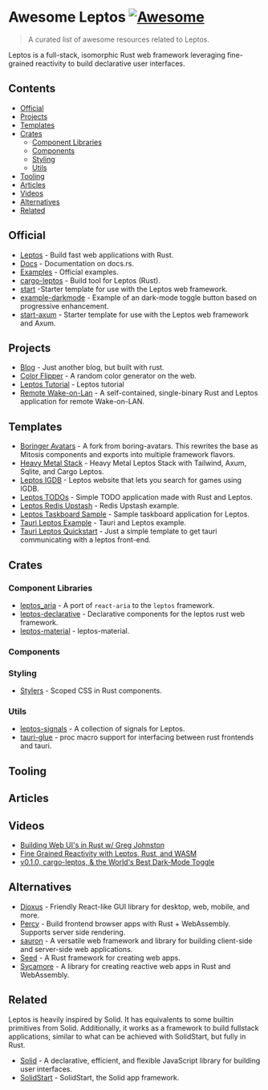 # Awesome Leptos [![Awesome](https://awesome.re/badge.svg)](https://awesome.re)

> A curated list of awesome resources related to Leptos.

Leptos is a full-stack, isomorphic Rust web framework leveraging fine-grained reactivity to build declarative user interfaces.

## Contents

- [Official](#official)
- [Projects](#projects)
- [Templates](#templates)
- [Crates](#crates)
  - [Component Libraries](#component-libraries)
  - [Components](#components)
  - [Styling](#styling)
  - [Utils](#utils)
- [Tooling](#tooling)
- [Articles](#articles)
- [Videos](#videos)
- [Alternatives](#alternatives)
- [Related](#related)

## Official

- [Leptos](https://github.com/leptos-rs/leptos) - Build fast web applications with Rust.
- [Docs](https://docs.rs/leptos/latest/leptos/index.html) - Documentation on docs.rs.
- [Examples](https://github.com/leptos-rs/leptos/tree/main/examples) - Official examples.
- [cargo-leptos](https://github.com/leptos-rs/cargo-leptos) - Build tool for Leptos (Rust).
- [start](https://github.com/leptos-rs/start) -Starter template for use with the Leptos web framework.
- [example-darkmode](https://github.com/leptos-rs/example-darkmode) - Example of an dark-mode toggle button based on progressive enhancement.
- [start-axum](https://github.com/leptos-rs/start-axum) - Starter template for use with the Leptos web framework and Axum.

## Projects

- [Blog](https://github.com/LeVuMinhHuy/blog) - Just another blog, but built with rust.
- [Color Flipper](https://github.com/a-isaiahharvey/color-flipper-web) - A random color generator on the web.
- [Leptos Tutorial](https://github.com/omie-lol/leptos-tutorial) - Leptos tutorial
- [Remote Wake-on-Lan](https://github.com/beeb/remote-wol-rs) - A self-contained, single-binary Rust and Leptos application for remote Wake-on-LAN.

## Templates

- [Boringer Avatars](https://github.com/cmgriffing/boringer-avatars/tree/main/apps/web-leptos) - A fork from boring-avatars. This rewrites the base as Mitosis components and exports into multiple framework flavors.
- [Heavy Metal Stack](https://github.com/benwis/leptos-heavy-metal-stack) - Heavy Metal Leptos Stack with Tailwind, Axum, Sqlite, and Cargo Leptos.
- [Leptos IGDB](https://github.com/nunogois/leptos-igdb) - Leptos website that lets you search for games using IGDB.
- [Leptos TODOs](https://github.com/MysteryCoder456/leptos_todo_app) - Simple TODO application made with Rust and Leptos.
- [Leptos Redis Upstash](https://github.com/Me163/youtube/tree/main/leptos-redis-upstash) - Redis Upstash example.
- [Leptos Taskboard Sample](https://github.com/safx/leptos-taskboard-sample) - Sample taskboard application for Leptos.
- [Tauri Leptos Example](https://github.com/michalvavra/tauri-leptos-example) - Tauri and Leptos example.
- [Tauri Leptos Quickstart](https://github.com/dolpm/tauri-leptos-quickstart) - Just a simple template to get tauri communicating with a leptos front-end.

## Crates

### Component Libraries

- [leptos_aria](https://github.com/ifiokjr/leptos_aria) - A port of `react-aria` to the `leptos` framework.
- [leptos-declarative](https://github.com/jquesada2016/leptos-declarative) - Declarative components for the leptos rust web framework.
- [leptos-material](https://github.com/ModProg/leptos-material) - leptos-material.

### Components

### Styling

- [Stylers](https://github.com/abishekatp/stylers) - Scoped CSS in Rust components.

### Utils

- [leptos-signals](https://github.com/akesson/leptos-signals) - A collection of signals for Leptos.
- [tauri-glue](https://github.com/dolpm/tauri-glue) - proc macro support for interfacing between rust frontends and tauri.

## Tooling

## Articles

## Videos

- [Building Web UI's in Rust w/ Greg Johnston](https://www.youtube.com/watch?v=zgY7ql1xwW4)
- [Fine Grained Reactivity with Leptos, Rust, and WASM](https://www.youtube.com/watch?v=9BolA2WTH7U)
- [v0.1.0, cargo-leptos, & the World's Best Dark-Mode Toggle](https://www.youtube.com/watch?v=AD3FHodVgE8)

## Alternatives

- [Dioxus](https://github.com/DioxusLabs/dioxus) - Friendly React-like GUI library for desktop, web, mobile, and more.
- [Percy](https://github.com/chinedufn/percy) - Build frontend browser apps with Rust + WebAssembly. Supports server side rendering.
- [sauron](https://github.com/ivanceras/sauron) - A versatile web framework and library for building client-side and server-side web applications.
- [Seed](https://github.com/seed-rs/seed) - A Rust framework for creating web apps.
- [Sycamore](https://github.com/sycamore-rs/sycamore) - A library for creating reactive web apps in Rust and WebAssembly.

## Related

Leptos is heavily inspired by Solid. It has equivalents to some builtin primitives from Solid. Additionally, it works as a framework to build fullstack applications, similar to what can be achieved with SolidStart, but fully in Rust.

- [Solid](https://github.com/solidjs/solid) - A declarative, efficient, and flexible JavaScript library for building user interfaces.
- [SolidStart](https://github.com/solidjs/solid-start) - SolidStart, the Solid app framework.
